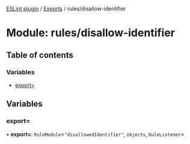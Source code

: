 [ESLint plugin](../index.md) / [Exports](../modules.md) / rules/disallow-identifier

# Module: rules/disallow-identifier

## Table of contents

### Variables

- [export&#x3D;](rules_disallow_identifier.md#export&#x3D;)

## Variables

### export&#x3D;

• **export=**: `RuleModule`<``"disallowedIdentifier"``, `objects`, `RuleListener`\>
